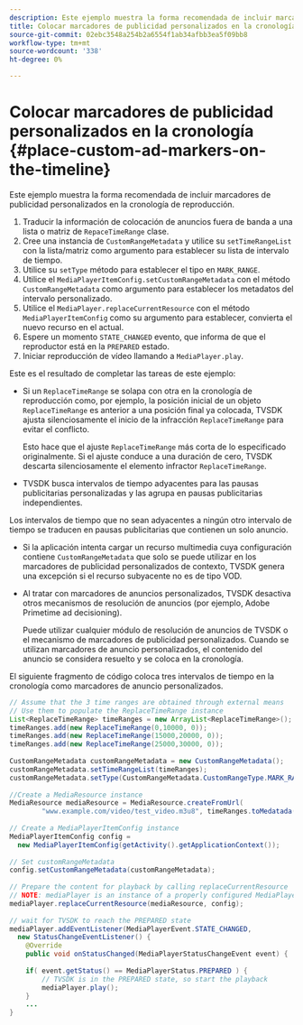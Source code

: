 ```yaml
---
description: Este ejemplo muestra la forma recomendada de incluir marcadores de publicidad personalizados en la cronología de reproducción.
title: Colocar marcadores de publicidad personalizados en la cronología
source-git-commit: 02ebc3548a254b2a6554f1ab34afbb3ea5f09bb8
workflow-type: tm+mt
source-wordcount: '338'
ht-degree: 0%

---
```


# Colocar marcadores de publicidad personalizados en la cronología {#place-custom-ad-markers-on-the-timeline}

Este ejemplo muestra la forma recomendada de incluir marcadores de publicidad personalizados en la cronología de reproducción.

1. Traducir la información de colocación de anuncios fuera de banda a una lista o matriz de `RepaceTimeRange` clase.
1. Cree una instancia de `CustomRangeMetadata` y utilice su `setTimeRangeList` con la lista/matriz como argumento para establecer su lista de intervalo de tiempo.
1. Utilice su `setType` método para establecer el tipo en `MARK_RANGE`.
1. Utilice el `MediaPlayerItemConfig.setCustomRangeMetadata` con el método `CustomRangeMetadata` como argumento para establecer los metadatos del intervalo personalizado.
1. Utilice el `MediaPlayer.replaceCurrentResource` con el método `MediaPlayerItemConfig` como su argumento para establecer, convierta el nuevo recurso en el actual.
1. Espere un momento `STATE_CHANGED` evento, que informa de que el reproductor está en la `PREPARED` estado.
1. Iniciar reproducción de vídeo llamando a `MediaPlayer.play`.

Este es el resultado de completar las tareas de este ejemplo:

* Si un `ReplaceTimeRange` se solapa con otra en la cronología de reproducción como, por ejemplo, la posición inicial de un objeto `ReplaceTimeRange` es anterior a una posición final ya colocada, TVSDK ajusta silenciosamente el inicio de la infracción `ReplaceTimeRange` para evitar el conflicto.

  Esto hace que el ajuste `ReplaceTimeRange` más corta de lo especificado originalmente. Si el ajuste conduce a una duración de cero, TVSDK descarta silenciosamente el elemento infractor `ReplaceTimeRange`.

* TVSDK busca intervalos de tiempo adyacentes para las pausas publicitarias personalizadas y las agrupa en pausas publicitarias independientes.

Los intervalos de tiempo que no sean adyacentes a ningún otro intervalo de tiempo se traducen en pausas publicitarias que contienen un solo anuncio.

* Si la aplicación intenta cargar un recurso multimedia cuya configuración contiene `CustomRangeMetadata` que solo se puede utilizar en los marcadores de publicidad personalizados de contexto, TVSDK genera una excepción si el recurso subyacente no es de tipo VOD.

* Al tratar con marcadores de anuncios personalizados, TVSDK desactiva otros mecanismos de resolución de anuncios (por ejemplo, Adobe Primetime ad decisioning).

  Puede utilizar cualquier módulo de resolución de anuncios de TVSDK o el mecanismo de marcadores de publicidad personalizados. Cuando se utilizan marcadores de anuncio personalizados, el contenido del anuncio se considera resuelto y se coloca en la cronología.

El siguiente fragmento de código coloca tres intervalos de tiempo en la cronología como marcadores de anuncio personalizados.

```java
// Assume that the 3 time ranges are obtained through external means 
// Use them to populate the ReplaceTimeRange instance 
List<ReplaceTimeRange> timeRanges = new ArrayList<ReplaceTimeRange>(); 
timeRanges.add(new ReplaceTimeRange(0,10000, 0)); 
timeRanges.add(new ReplaceTimeRange(15000,20000, 0)); 
timeRanges.add(new ReplaceTimeRange(25000,30000, 0)); 
 
CustomRangeMetadata customRangeMetadata = new CustomRangeMetadata(); 
customRangeMetadata.setTimeRangeList(timeRanges); 
customRangeMetadata.setType(CustomRangeMetadata.CustomRangeType.MARK_RANGE); 
 
//Create a MediaResource instance 
MediaResource mediaResource = MediaResource.createFromUrl( 
        "www.example.com/video/test_video.m3u8", timeRanges.toMedatada(null)); 
 
// Create a MediaPlayerItemConfig instance 
MediaPlayerItemConfig config =  
  new MediaPlayerItemConfig(getActivity().getApplicationContext()); 
 
// Set customRangeMetadata 
config.setCustomRangeMetadata(customRangeMetadata); 
 
// Prepare the content for playback by calling replaceCurrentResource 
// NOTE: mediaPlayer is an instance of a properly configured MediaPlayer  
mediaPlayer.replaceCurrentResource(mediaResource, config); 
 
// wait for TVSDK to reach the PREPARED state 
mediaPlayer.addEventListener(MediaPlayerEvent.STATE_CHANGED,  
  new StatusChangeEventListener() { 
    @Override 
    public void onStatusChanged(MediaPlayerStatusChangeEvent event) { 
 
    if( event.getStatus() == MediaPlayerStatus.PREPARED ) { 
        // TVSDK is in the PREPARED state, so start the playback  
        mediaPlayer.play(); 
    } 
    ... 
}
```
